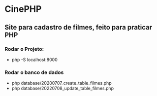 # CinePHP

## Site para cadastro de filmes, feito para praticar PHP

### Rodar o Projeto:

  * php -S localhost:8000

### Rodar o banco de dados
  * php database/20200707_create_table_filmes.php
  * php database/20220708_update_table_filmes.php
